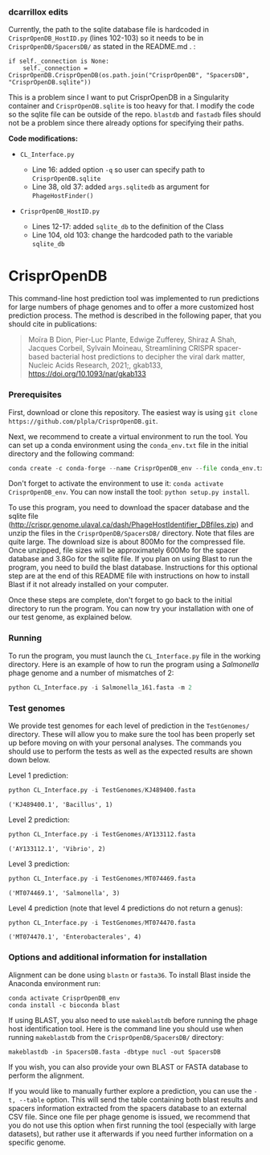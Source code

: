 ### dcarrillox edits
Currently, the path to the sqlite database file is hardcoded in `CrisprOpenDB_HostID.py` (lines 102-103) so it needs
to be in `CrisprOpenDB/SpacersDB/` as stated in the README.md . :

~~~
if self._connection is None:
    self._connection = CrisprOpenDB.CrisprOpenDB(os.path.join("CrisprOpenDB", "SpacersDB", "CrisprOpenDB.sqlite"))
~~~

This is a problem since I want to put CrisprOpenDB in a Singularity container and `CrisprOpenDB.sqlite` is too heavy for that.
I modify the code so the sqlite file can be outside of the repo. `blastdb` and `fastadb` files should not be a problem since there already
options for specifying their paths.

**Code modifications:**
- `CL_Interface.py`
  - Line 16: added option `-q` so user can specify path to `CrisprOpenDB.sqlite`
  - Line 38, old 37: added `args.sqlitedb` as argument for `PhageHostFinder()`

- `CrisprOpenDB_HostID.py`
  - Lines 12-17: added `sqlite_db` to the definition of the Class
  - Line 104, old 103: change the hardcoded path to the variable `sqlite_db`





# CrisprOpenDB

This command-line host prediction tool was implemented to run predictions for large numbers of phage genomes and to offer a more customized host prediction process. The method is described in the following paper, that you should cite in publications:
> Moïra B Dion, Pier-Luc Plante, Edwige Zufferey, Shiraz A Shah, Jacques Corbeil, Sylvain Moineau, Streamlining CRISPR spacer-based bacterial host predictions to decipher the viral dark matter, Nucleic Acids Research, 2021;, gkab133, https://doi.org/10.1093/nar/gkab133

### Prerequisites

First, download or clone this repository. The easiest way is using `git clone https://github.com/plpla/CrisprOpenDB.git`.

Next, we recommend to create a virtual environment to run the tool. You can set up a conda environment using the `conda_env.txt` file in the initial directory and the following command:
```python
conda create -c conda-forge --name CrisprOpenDB_env --file conda_env.txt
```

Don't forget to activate the environment to use it: `conda activate CrisprOpenDB_env`.
You can now install the tool: `python setup.py install`.

To use this program, you need to download the spacer database and the sqlite file (http://crispr.genome.ulaval.ca/dash/PhageHostIdentifier_DBfiles.zip) and unzip the files in the `CrisprOpenDB/SpacersDB/` directory. Note that files are quite large. The download size is about 800Mo for the compressed file. Once unzipped, file sizes will be approximately 600Mo for the spacer database and 3.8Go for the sqlite file. If you plan on using Blast to run the program, you need to build the blast database. Instructions for this optional step are at the end of this README file with instructions on how to install Blast if it not already installed on your computer.

Once these steps are complete, don't forget to go back to the initial directory to run the program. You can now try your installation with one of our test genome, as explained below.

### Running

To run the program, you must launch the `CL_Interface.py` file in the working directory.
Here is an example of how to run the program using a *Salmonella* phage genome and a number of mismatches of 2:
```python
python CL_Interface.py -i Salmonella_161.fasta -m 2
```
### Test genomes

We provide test genomes for each level of prediction in the `TestGenomes/` directory. These will allow you to make sure the tool has been properly set up before moving on with your personal analyses.
The commands you should use to perform the tests as well as the expected results are shown down below.

Level 1 prediction:
```python
python CL_Interface.py -i TestGenomes/KJ489400.fasta
```
`('KJ489400.1', 'Bacillus', 1)`

Level 2 prediction:
```python
python CL_Interface.py -i TestGenomes/AY133112.fasta
```
`('AY133112.1', 'Vibrio', 2)`

Level 3 prediction:
```python
python CL_Interface.py -i TestGenomes/MT074469.fasta
```
`('MT074469.1', 'Salmonella', 3)`

Level 4 prediction (note that level 4 predictions do not return a genus):
```python
python CL_Interface.py -i TestGenomes/MT074470.fasta
```
`('MT074470.1', 'Enterobacterales', 4)`

### Options and additional information for installation

Alignment can be done using `blastn` or `fasta36`. To install Blast inside the Anaconda environment run:
```
conda activate CrisprOpenDB_env
conda install -c bioconda blast
```

If using BLAST, you also need to use `makeblastdb` before running the phage host identification tool. Here is the command line you should use when running `makeblastdb` from the `CrisprOpenDB/SpacersDB/` directory:
```
makeblastdb -in SpacersDB.fasta -dbtype nucl -out SpacersDB
```
If you wish, you can also provide your own BLAST or FASTA database to perform the alignment.

If you would like to manually further explore a prediction, you can use the `-t, --table` option. This will send the table containing both blast results and spacers information extracted from the spacers database to an external CSV file. Since one file per phage genome is issued, we recommend that you do not use this option when first running the tool (especially with large datasets), but rather use it afterwards if you need further information on a specific genome.

